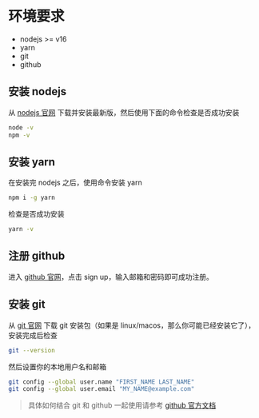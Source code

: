 # 环境要求

- nodejs >= v16
- yarn
- git
- github

## 安装 nodejs

从 [nodejs 官网](https://nodejs.org/en/) 下载并安装最新版，然后使用下面的命令检查是否成功安装

```sh
node -v
npm -v
```

## 安装 yarn

在安装完 nodejs 之后，使用命令安装 yarn

```sh
npm i -g yarn
```

检查是否成功安装

```sh
yarn -v
```

## 注册 github

进入 [github 官网](https://github.com/)，点击 sign up，输入邮箱和密码即可成功注册。

## 安装 git

从 [git 官网](https://git-scm.com/) 下载 git 安装包（如果是 linux/macos，那么你可能已经安装它了），安装完成后检查

```sh
git --version
```

然后设置你的本地用户名和邮箱

```sh
git config --global user.name "FIRST_NAME LAST_NAME"
git config --global user.email "MY_NAME@example.com"
```

> 具体如何结合 git 和 github 一起使用请参考 [github 官方文档](https://docs.github.com/cn/github/getting-started-with-github/quickstart/set-up-git)
